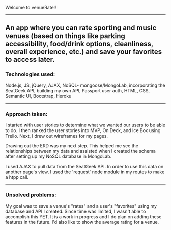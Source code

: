 Welcome to venueRater! 

---

An app where you can rate sporting and music venues (based on things like parking accessibility, food/drink options, cleanliness, overall experience, etc.) and save your favorites to access later. 
---

### Technologies used:

Node.js, JS, jQuery, AJAX, NoSQL- mongoose/MongoLab, incorporating the SeatGeek API, building my own API, Passport user auth, HTML, CSS, Semantic UI, Bootstrap, Heroku

---

### Approach taken:

I started with user stories to determine what we wanted our users to be able to do. I then ranked the user stories into MVP, On Deck, and Ice Box using Trello. Next, I drew out wireframes for my pages.

Drawing out the ERD was my next step. This helped me see the relationships between my data and assisted when I created the schema after setting up my NoSQL database in MongoLab.

I used AJAX to pull data from the SeatGeek API. In order to use this data on another page's view, I used the 'request' node module in my routes to make a htpp call.

---

### Unsolved problems:

My goal was to save a venue's "rates" and a user's "favorites" using my database and API I created. Since time was limited, I wasn't able to accomplish this YET. It is a work in progress and I do plan on adding these features in the future. I'd also like to show the average rating for a venue. 